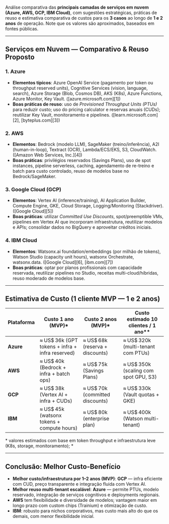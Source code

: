 Análise comparativa das **principais camadas de serviços em nuvem (Azure, AWS, GCP, IBM Cloud)**, com sugestões estratégicas, práticas de reuso e estimativa comparativa de custos para os **3 casos** ao longo de **1 e 2 anos** de operação. Note que os valores são aproximados, baseados em fontes públicas.

---

## Serviços em Nuvem — Comparativo & Reuso Proposto

### 1. Azure

* **Elementos típicos**: Azure OpenAI Service (pagamento por token ou throughput reserved units), Cognitive Services (vision, language, search), Azure Storage (Blob, Cosmos DB), AKS (K8s), Azure Functions, Azure Monitor, Key Vault.
  ([azure.microsoft.com][1])
* **Boas práticas de reuso**: uso de *Provisioned Throughput Units (PTUs)* para reduzir custo; uso do pricing calculator e reservas anuais (CUDs); reutilizar Key Vault, monitoramento e pipelines.
  ([learn.microsoft.com][2], [byteplus.com][3])

### 2. AWS

* **Elementos**: Bedrock (modelo LLM), SageMaker (treino/inferência), A2I (human-in-loop), Textract (OCR), Lambda/ECS/EKS, S3, CloudWatch.
  ([Amazon Web Services, Inc.][4])
* **Boas práticas**: privilégios reservados (Savings Plans), uso de spot instances, pipeline serverless, caching, agendamento de re-treino e batch para custo controlado, reuso de modelos base no Bedrock/SageMaker.

### 3. Google Cloud (GCP)

* **Elementos**: Vertex AI (inference/training), AI Application Builder, Compute Engine, GKE, Cloud Storage, Logging/Monitoring (Stackdriver).
  ([Google Cloud][5])
* **Boas práticas**: utilizar *Committed Use Discounts*, spot/preemptible VMs, pipelines em Vertex AI que incorporam infraestrutura, reutilizar modelos e APIs; consolidar dados no BigQuery e aproveitar créditos iniciais.

### 4. IBM Cloud

* **Elementos**: Watsonx.ai foundation/embeddings (por milhão de tokens), Watson Studio (capacity unit hours), watsonx Orchestrate, watsonx.data.
  ([Google Cloud][6], [ibm.com][7])
* **Boas práticas**: optar por planos profissionais com capacidade reservada, reutilizar pipelines no Studio, receitas multi-cloud/híbridas, reuso moderado de modelos base.

---

## Estimativa de Custo (1 cliente MVP — 1 e 2 anos)

| Plataforma | Custo 1 ano (MVP)\*                              | Custo 2 anos (MVP)\*             | Custo estimado 10 clientes / 1 ano\*\* |
| ---------- | ------------------------------------------------ | -------------------------------- | -------------------------------------- |
| **Azure**  | ≈ US\$ 36k (GPT tokens + infra + infra reserved) | ≈ US\$ 68k (reserva + discounts) | ≈ US\$ 320k (multi-tenant com PTUs)    |
| **AWS**    | ≈ US\$ 40k (Bedrock + infra + batch ops)         | ≈ US\$ 75k (Savings Plans)       | ≈ US\$ 350k (scaling com spot GPU, S3) |
| **GCP**    | ≈ US\$ 38k (Vertex AI + infra + CUDs)            | ≈ US\$ 70k (committed discounts) | ≈ US\$ 330k (Vault quotas + GKE)       |
| **IBM**    | ≈ US\$ 45k (watsonx tokens + compute hours)      | ≈ US\$ 80k (enterprise plan)     | ≈ US\$ 400k (Watson multi-tenant)      |

\* valores estimados com base em token throughput e infraestrutura leve (K8s, storage, monitoramento);
\*

---

## Conclusão: Melhor Custo-Benefício

* **Melhor custo/infraestrutura por 1–2 anos (MVP)**: **GCP** — infra eficiente com CUD, preço transparente e integração fluida com Vertex AI.
* **Melhor reuso multi-tenant escalável**: **Azure** — permite PTUs, modelo reservado, integração de serviços cognitivos e deployments regionais.
* **AWS** tem flexibilidade e diversidade de modelos; vantagem maior em longo prazo com custom chips (Trainium) e otimização de custo.
* **IBM**: robusto para nichos corporativos, mas custo mais alto do que os demais, com menor flexibilidade inicial.
